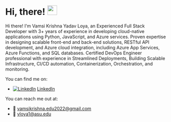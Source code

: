 
# Hi, there! <img src="https://raw.githubusercontent.com/MartinHeinz/MartinHeinz/master/wave.gif" width="30px">

Hi there! I'm Vamsi Krishna Yadav Loya, an Experienced Full Stack Developer with 3+ years of experience in developing cloud-native applications using Python, JavaScript, and Azure services. Proven expertise in designing scalable front-end and back-end solutions, RESTful API development, and Azure cloud integration, including Azure App Services, Azure Functions, and SQL databases. Certified DevOps Engineer professional with experience in Streamlined Deployments, Building Scalable Infrastructure, CI/CD automation, Containerization, Orchestration, and monitoring. 

You can find me on: 
- [![LinkedIn][3.2]][3] [LinkedIn][3]

You can reach me out at:
- 📧 vamsikrishna.edu2022@gmail.com
- 📧 vloya1@asu.edu 


<!-- links to social media icons -->

<!-- icons with padding -->

[1.1]: http://i.imgur.com/tXSoThF.png (twitter icon with padding)
[2.1]: http://i.imgur.com/0o48UoR.png (github icon with padding)

<!-- icons without padding -->

[1.2]: http://i.imgur.com/wWzX9uB.png (twitter icon without padding)
[2.2]: http://i.imgur.com/9I6NRUm.png (github icon without padding)
[3.2]: https://raw.githubusercontent.com/MartinHeinz/MartinHeinz/master/linkedin-3-16.png (LinkedIn icon without padding)
[3.3]: https://github.com/sahilvora10/sahilvora10/blob/main/4373210_kaggle_logo_logos_icon.png
[4.4]: https://simpleicons.org/icons/leetcode.svg
<!-- links to your social media accounts -->

[1]: https://twitter.com/
[2]: https://github.com/AkhilaKamma
[3]: https://www.linkedin.com/in/vamsikrishnayadav/ 
